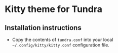 # Kitty theme for Tundra

## Installation instructions

- Copy the contents of `tundra.conf` into your local `~/.config/kitty/kitty.conf`
  configuration file.
